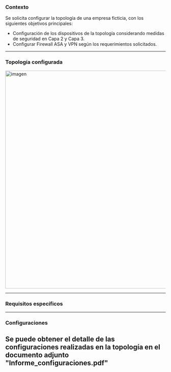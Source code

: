 ### Contexto

Se solicita configurar la topología de una empresa ficticia, con los siguientes objetivos principales:
- Configuración de los dispositivos de la topología considerando medidas de seguridad en Capa 2 y Capa 3.
- Configurar Firewall ASA y VPN según los requerimientos solicitados.
---

### Topología configurada

<img width="689" height="686" alt="imagen" src="https://github.com/user-attachments/assets/c8fe285d-b70f-4a48-974d-a707c74582d7" />

---

### Requisitos específicos


---

### Configuraciones

Se puede obtener el detalle de las configuraciones realizadas en la topología en el documento adjunto "Informe_configuraciones.pdf"
---
